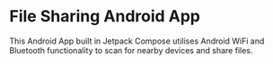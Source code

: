 # File Sharing Android App

This Android App built in Jetpack Compose utilises Android WiFi and Bluetooth functionality to scan for nearby devices and share files.